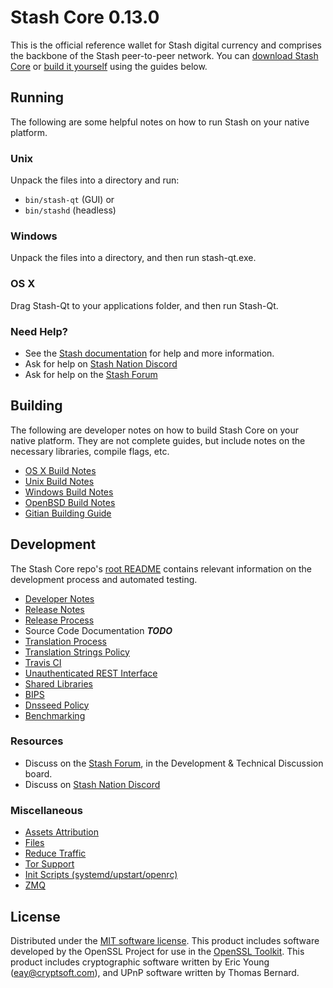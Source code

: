 Stash Core 0.13.0
=====================

This is the official reference wallet for Stash digital currency and comprises the backbone of the Stash peer-to-peer network. You can [download Stash Core](https://www.stashpay.io/downloads/) or [build it yourself](#building) using the guides below.

Running
---------------------
The following are some helpful notes on how to run Stash on your native platform.

### Unix

Unpack the files into a directory and run:

- `bin/stash-qt` (GUI) or
- `bin/stashd` (headless)

### Windows

Unpack the files into a directory, and then run stash-qt.exe.

### OS X

Drag Stash-Qt to your applications folder, and then run Stash-Qt.

### Need Help?

* See the [Stash documentation](https://stashpay.atlassian.net/wiki/display/DOC)
for help and more information.
* Ask for help on [Stash Nation Discord](http://stashchat.org)
* Ask for help on the [Stash Forum](https://stashpay.io/forum)

Building
---------------------
The following are developer notes on how to build Stash Core on your native platform. They are not complete guides, but include notes on the necessary libraries, compile flags, etc.

- [OS X Build Notes](build-osx.md)
- [Unix Build Notes](build-unix.md)
- [Windows Build Notes](build-windows.md)
- [OpenBSD Build Notes](build-openbsd.md)
- [Gitian Building Guide](gitian-building.md)

Development
---------------------
The Stash Core repo's [root README](/README.md) contains relevant information on the development process and automated testing.

- [Developer Notes](developer-notes.md)
- [Release Notes](release-notes.md)
- [Release Process](release-process.md)
- Source Code Documentation ***TODO***
- [Translation Process](translation_process.md)
- [Translation Strings Policy](translation_strings_policy.md)
- [Travis CI](travis-ci.md)
- [Unauthenticated REST Interface](REST-interface.md)
- [Shared Libraries](shared-libraries.md)
- [BIPS](bips.md)
- [Dnsseed Policy](dnsseed-policy.md)
- [Benchmarking](benchmarking.md)

### Resources
* Discuss on the [Stash Forum](https://stashpay.io/forum), in the Development & Technical Discussion board.
* Discuss on [Stash Nation Discord](http://stashchat.org)

### Miscellaneous
- [Assets Attribution](assets-attribution.md)
- [Files](files.md)
- [Reduce Traffic](reduce-traffic.md)
- [Tor Support](tor.md)
- [Init Scripts (systemd/upstart/openrc)](init.md)
- [ZMQ](zmq.md)

License
---------------------
Distributed under the [MIT software license](/COPYING).
This product includes software developed by the OpenSSL Project for use in the [OpenSSL Toolkit](https://www.openssl.org/). This product includes
cryptographic software written by Eric Young ([eay@cryptsoft.com](mailto:eay@cryptsoft.com)), and UPnP software written by Thomas Bernard.
